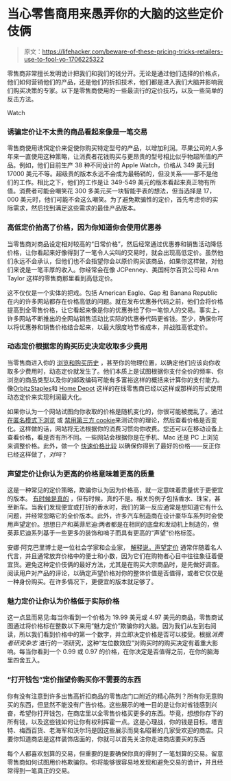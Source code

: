 # 当心零售商用来愚弄你的大脑的这些定价伎俩

> 原文：<https://lifehacker.com/beware-of-these-pricing-tricks-retailers-use-to-fool-yo-1706225322>

零售商非常擅长发明诡计把我们和我们的钱分开。无论是通过他们选择的价格点，他们如何营销他们的产品，还是他们的折扣技术，他们都是进入我们大脑并影响我们购买决策的专家。以下是零售商使用的一些最流行的定价技巧，以及一些简单的反击方法。

Watch

### **诱骗定价让不太贵的商品看起来像是一笔交易**

零售商使用诱饵定价来促使你购买特定型号的产品，以增加利润。苹果公司的人多年来一直使用这种策略，让消费者花钱购买与更昂贵的型号相比似乎物超所值的产品。例如，他们目前生产 38 种不同设计的 Apple Watch，价格从 349 美元到 17000 美元不等。超级贵的版本永远不会成为最畅销的，但没关系——那不是他们的工作。相比之下，他们的工作是让 349-549 美元的版本看起来真正物有所值。消费者可能会嘲笑花 300 多美元买一块智能手表的想法，但当选择是 17，000 美元时，他们可能不会这么嘲笑。为了避免欺骗性的定价，首先考虑你的实际需求，然后找到满足这些需求的最佳产品版本。

### **高低定价抬高了价格，因为你知道你会使用优惠券**

当零售商对商品设定相对较高的“日常价格”，然后经常通过优惠券和销售活动降低价格，让你看起来好像得到了一笔令人尖叫的交易时，就会出现高低定价。虽然他们永远不会承认，但他们也不会指望你会以原价购买该商品，如果你这样做，对他们来说是一笔丰厚的收入。你经常会在像 JCPenney、美国柯尔百货公司和 Ann Taylor 这样的零售商那里看到高低定价。

这不仅仅是一个实体的把戏。包括 American Eagle、Gap 和 Banana Republic 在内的许多网站都存在价格高低的问题。就在发布优惠券代码之前，他们会将价格提高到全零售价格，让它看起来像是你的优惠券给了你一笔惊人的交易。事实上，许多网站不断推出的全网站销售活动比实际的优惠券代码更省钱。至少，确保你可以将优惠券和销售价格结合起来，以最大限度地节省成本，并战胜高低定价。

### **动态定价根据您的购买历史决定收取多少费用**

当零售商进入你的 [浏览和购买历史](https://lifehacker.com/how-web-sites-vary-prices-based-on-your-information-an-5973689) ，甚至你的物理位置，以确定他们应该向你收取多少费用时，动态定价就发生了。他们本质上是试图根据你支付全价的频率、你浏览的商品类型以及你的邮政编码可能有多富裕这样的概括来计算你的支付能力。像[Orbitz](http://time.com/money/3534651/price-discrimination-travelocity-orbitz-home-depot/)[Staples](http://www.wsj.com/articles/SB10001424127887323777204578189391813881534)和 [Home Depot](http://www.wsj.com/articles/SB10001424127887323777204578189391813881534) 这样的在线零售商已经以这样或那样的形式使用动态定价来实现利润最大化。

如果你认为一个网站试图向你收取的价格是随机变化的，你很可能被搅乱了。通过 [在匿名模式下浏览](http://www.computerhope.com/issues/ch001378.htm) 或 [禁用第三方 cookie](http://lifehacker.com/fact-and-fiction-the-truth-about-browser-cookies-5461114)来测试你的理论，然后查看价格是否变化。这样做的话，网站将无法根据你的消费习惯向你收费。您还可以在移动设备上查看价格，看是否有所不同。一些网站会根据你是在手机、Mac 还是 PC 上浏览来调整价格。此外，做一个 [快速价格比较](https://lifehacker.com/five-best-price-tracking-tools-1692745053) 以确保你得到了最好的价格——反正你已经这样做了，*对吗*？

### **声望定价让你认为更高的价格意味着更高的质量**

这是一种常见的定价策略，欺骗你认为因为价格高，就一定意味着质量优于更便宜的版本。 [有时候是真的](https://lifehacker.com/when-it-makes-sense-to-buy-quality-instead-of-saving-mo-1689373996) ，但有时候，真的不是。相关的例子包括香水、珠宝，甚至新车。当我们发现便宜或打折的香水时，我们的第一反应通常是想知道它有什么问题，并经常忽略它的全价版本。此外，许多汽车制造商在设计豪华车系列时会使用声望定价。想想日产和英菲尼迪:两者都是在相同的底盘和发动机上制造的，但英菲尼迪系列基于一些更多的装饰和哨子而具有更高的“声望”价格标签。

安娜·阿克巴里博士是一位社会学家和企业家， [解释说，声望定价](https://www.dailyworth.com/posts/2712-6-pricing-tricks-retailers-use-to-get-you-to-spend-more/6) 通常伴随着名人代言，并且通常放弃价格中的便士和小数，因为它们在购物者心目中往往象征着便宜货。避免这种定价伎俩的最好方法，尤其是在购买大宗商品时，是先做好调查。阅读用户对产品的评论，以确定声望价格对你的整体价值是否值得，或者它仅仅是一种身份购买。在许多情况下，更便宜的版本就足够了。

### **魅力定价让你认为价格低于实际价格**

这一点显而易见:每当你看到一个价格为 19.99 美元或 4.97 美元的商品，零售商试图通过将价格标在整数以下来用“魅力定价”欺骗你的大脑。因为我们从左到右阅读，所以我们看到价格中的第一个数字，并立即决定价格是否可以接受。根据*消费者研究杂志* 进行的一项研究，这种“左位数效应”对购买时的购买决定有着重大影响。每当你看到一个 0.99 或 0.97 的价格，在你决定是否值得之前，在你的脑海里四舍五入。

### **“打开钱包”定价指望你购买你不需要的东西**

你有没有注意到许多出售高折扣商品的零售店门口附近的精心陈列？所有你无意购买的东西，但显然不能没有广告价格。这些展示的唯一目的是让你对省钱感到兴奋，希望你打开钱包，在商店里以全零售价格买更多的东西。毕竟，想想你存下的所有钱，以及这些钱如何让你有权利挥霍一点。这是心理战，你的钱是目标。塔吉特、梅西百货、老海军和沃尔玛是因这些展示而臭名昭著的几家受欢迎的商店。只要你知道商店是这样装饰店面的，你就可以首先关注你走进商店要买的东西

每个人都喜欢划算的交易，但重要的是要确保你真的得到了一笔划算的交易。留意零售商如何试图用价格欺骗你。你将能够很容易地发现和避免交易的诡计，并且经常得到一笔真正的交易。